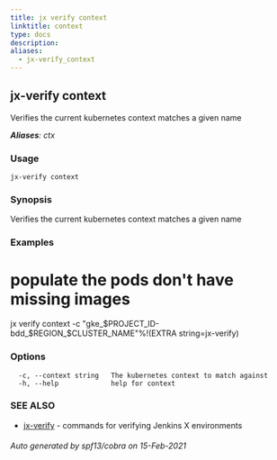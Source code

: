 ```yaml
---
title: jx verify context
linktitle: context
type: docs
description: 
aliases:
  - jx-verify_context
---
```


## jx-verify context

Verifies the current kubernetes context matches a given name

***Aliases**: ctx*

### Usage

```
jx-verify context
```

### Synopsis

Verifies the current kubernetes context matches a given name

### Examples

  # populate the pods don't have missing images
  jx verify context -c "gke_$PROJECT_ID-bdd_$REGION_$CLUSTER_NAME"%!(EXTRA string=jx-verify)

### Options

```
  -c, --context string   The kubernetes context to match against
  -h, --help             help for context
```

### SEE ALSO

* [jx-verify](jx-verify)	 - commands for verifying Jenkins X environments

###### Auto generated by spf13/cobra on 15-Feb-2021

